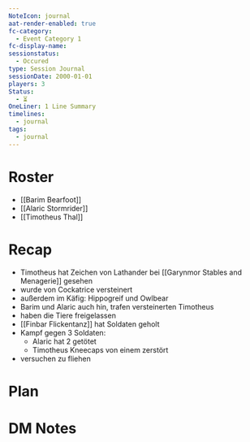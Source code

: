 ```yaml
---
NoteIcon: journal
aat-render-enabled: true
fc-category:
  - Event Category 1
fc-display-name: 
sessionstatus:
  - Occured
type: Session Journal
sessionDate: 2000-01-01
players: 3
Status:
  - ⏳
OneLiner: 1 Line Summary
timelines:
  - journal
tags:
  - journal
---
```




# Roster 
- [[Barim Bearfoot]]
- [[Alaric Stormrider]]
- [[Timotheus Thal]]
# Recap
- Timotheus hat Zeichen von Lathander bei [[Garynmor Stables and Menagerie]] gesehen
- wurde von Cockatrice versteinert
- außerdem im Käfig: Hippogreif und Owlbear
- Barim und Alaric auch hin, trafen versteinerten Timotheus
- haben die Tiere freigelassen
- [[Finbar Flickentanz]] hat Soldaten geholt 
- Kampf gegen 3 Soldaten:
	- Alaric hat 2 getötet
	- Timotheus Kneecaps von einem zerstört
- versuchen zu fliehen


# Plan




# DM Notes




